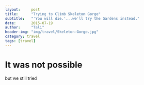 ```yaml
---
layout:     post
title:      "Trying to Climb Skeleton Gorge"
subtitle:   "'You will die.'...we'll try the Gardens instead."
date:       2015-07-19
author:     "Tali"
header-img: "img/travel/Skeleton-Gorge.jpg"
category: travel
tags: [travel]
---
```


<h1>It was not possible</h1>
<p>but we still tried</p>